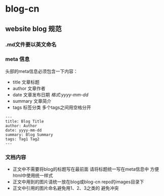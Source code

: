 # blog-cn

## website blog 规范

### .md文件要以英文命名

### meta 信息

头部的meta信息必须包含一下内容：

- title 文章标题
- author 文章作者
- date 文章发布日期 *格式:yyyy-mm-dd*
- summary 文章简介
- tags 标签分类 多个tags之间用空格分开

```
---
title: Blog Title
author: Author
date: yyyy-mm-dd
summary: Blog Summary
tags: Tag1 Tag2
---
```


### 文档内容

- 正文中不需要将blog的标题写在最前面 请将标题统一写在meta信息中 方便html中使用统一样式
- 正文中用到的图片请统一放在blog或blog-cn repo的images目录下
- 正文中引用的图片命名避免用1、2、3之类的 避免冲突